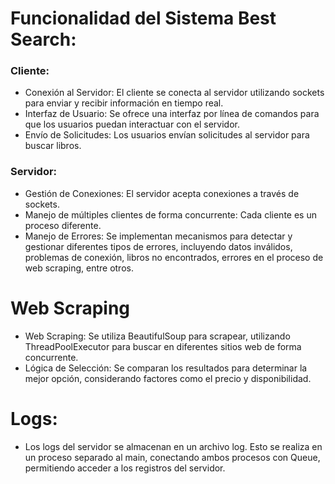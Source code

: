 # Funcionalidad del Sistema Best Search:

### Cliente:
- Conexión al Servidor: El cliente se conecta al servidor utilizando sockets para enviar y recibir información en tiempo real.
- Interfaz de Usuario: Se ofrece una interfaz por línea de comandos para que los usuarios puedan interactuar con el servidor.
- Envío de Solicitudes: Los usuarios envían solicitudes al servidor para buscar libros.

### Servidor:
- Gestión de Conexiones: El servidor acepta conexiones a través de sockets.
- Manejo de múltiples clientes de forma concurrente: Cada cliente es un proceso diferente. 
- Manejo de Errores: Se implementan mecanismos para detectar y gestionar diferentes tipos de errores, incluyendo datos inválidos, problemas de conexión, libros no encontrados, errores en el proceso de web scraping, entre otros.
# Web Scraping
- Web Scraping: Se utiliza BeautifulSoup para scrapear, utilizando ThreadPoolExecutor para buscar en diferentes sitios web de forma concurrente.
- Lógica de Selección: Se comparan los resultados para determinar la mejor opción, considerando factores como el precio y disponibilidad.
# Logs:
- Los logs del servidor se almacenan en un archivo log. Esto se realiza en un proceso separado al main, conectando ambos procesos con Queue, permitiendo acceder a los registros del servidor.
